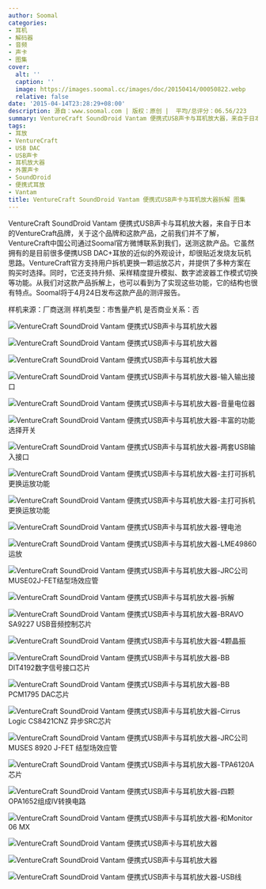```yaml
---
author: Soomal
categories:
- 耳机
- 解码器
- 音频
- 声卡
- 图集
cover:
  alt: ''
  caption: ''
  image: https://images.soomal.cc/images/doc/20150414/00050822.webp
  relative: false
date: '2015-04-14T23:28:29+08:00'
description: 源自：www.soomal.com | 版权：原创 |  平均/总评分：06.56/223
summary: VentureCraft SoundDroid Vantam 便携式USB声卡与耳机放大器，来自于日本的VentureCraft品牌，关于这个品牌和这款产品，之前我们并不了解。它的外观并不特点，主打功能却更加贴近发烧友应用，提供了类似更换运放、升频、DAC模式切换等功能……
tags:
- 耳放
- VentureCraft
- USB DAC
- USB声卡
- 耳机放大器
- 外置声卡
- SoundDroid
- 便携式耳放
- Vantam
title: VentureCraft SoundDroid Vantam 便携式USB声卡与耳机放大器拆解 图集
---
```


VentureCraft SoundDroid Vantam 便携式USB声卡与耳机放大器，来自于日本的VentureCraft品牌，关于这个品牌和这款产品，之前我们并不了解，VentureCraft中国公司通过Soomal官方微博联系到我们，送测这款产品。它虽然拥有的是目前很多便携USB DAC+耳放的近似的外观设计，却很贴近发烧友玩机思路。VentureCraft官方支持用户拆机更换一颗运放芯片，并提供了多种方案在购买时选择。同时，它还支持升频、采样精度提升模拟、数字滤波器工作模式切换等功能。从我们对这款产品拆解上，也可以看到为了实现这些功能，它的结构也很有特点。Soomal将于4月24日发布这款产品的测评报告。

样机来源：厂商送测
样机类型：市售量产机
是否商业关系：否 

![VentureCraft SoundDroid Vantam 便携式USB声卡与耳机放大器](https://images.soomal.cc/images/doc/20150414/00050797.webp)




![VentureCraft SoundDroid Vantam 便携式USB声卡与耳机放大器](https://images.soomal.cc/images/doc/20150414/00050798.webp)




![VentureCraft SoundDroid Vantam 便携式USB声卡与耳机放大器](https://images.soomal.cc/images/doc/20150414/00050820.webp)




![VentureCraft SoundDroid Vantam 便携式USB声卡与耳机放大器-输入输出接口](https://images.soomal.cc/images/doc/20150414/00050799.webp)




![VentureCraft SoundDroid Vantam 便携式USB声卡与耳机放大器-音量电位器](https://images.soomal.cc/images/doc/20150414/00050800.webp)




![VentureCraft SoundDroid Vantam 便携式USB声卡与耳机放大器-丰富的功能选择开关](https://images.soomal.cc/images/doc/20150414/00050801.webp)




![VentureCraft SoundDroid Vantam 便携式USB声卡与耳机放大器-两套USB输入接口](https://images.soomal.cc/images/doc/20150414/00050802.webp)




![VentureCraft SoundDroid Vantam 便携式USB声卡与耳机放大器-主打可拆机更换运放功能](https://images.soomal.cc/images/doc/20150414/00050803.webp)




![VentureCraft SoundDroid Vantam 便携式USB声卡与耳机放大器-主打可拆机更换运放功能](https://images.soomal.cc/images/doc/20150414/00050804.webp)




![VentureCraft SoundDroid Vantam 便携式USB声卡与耳机放大器-锂电池](https://images.soomal.cc/images/doc/20150414/00050805.webp)




![VentureCraft SoundDroid Vantam 便携式USB声卡与耳机放大器-LME49860运放](https://images.soomal.cc/images/doc/20150414/00050806.webp)




![VentureCraft SoundDroid Vantam 便携式USB声卡与耳机放大器-JRC公司MUSE02J-FET结型场效应管](https://images.soomal.cc/images/doc/20150414/00050807.webp)




![VentureCraft SoundDroid Vantam 便携式USB声卡与耳机放大器-拆解](https://images.soomal.cc/images/doc/20150414/00050808.webp)




![VentureCraft SoundDroid Vantam 便携式USB声卡与耳机放大器-BRAVO SA9227 USB音频控制芯片](https://images.soomal.cc/images/doc/20150414/00050809.webp)




![VentureCraft SoundDroid Vantam 便携式USB声卡与耳机放大器-4颗晶振](https://images.soomal.cc/images/doc/20150414/00050810.webp)




![VentureCraft SoundDroid Vantam 便携式USB声卡与耳机放大器-BB DIT4192数字信号接口芯片](https://images.soomal.cc/images/doc/20150414/00050811.webp)




![VentureCraft SoundDroid Vantam 便携式USB声卡与耳机放大器-BB PCM1795 DAC芯片](https://images.soomal.cc/images/doc/20150414/00050812.webp)




![VentureCraft SoundDroid Vantam 便携式USB声卡与耳机放大器-Cirrus Logic CS8421CNZ 异步SRC芯片](https://images.soomal.cc/images/doc/20150414/00050813.webp)




![VentureCraft SoundDroid Vantam 便携式USB声卡与耳机放大器-JRC公司MUSES 8920 J-FET 结型场效应管](https://images.soomal.cc/images/doc/20150414/00050814.webp)




![VentureCraft SoundDroid Vantam 便携式USB声卡与耳机放大器-TPA6120A芯片](https://images.soomal.cc/images/doc/20150414/00050815.webp)




![VentureCraft SoundDroid Vantam 便携式USB声卡与耳机放大器-四颗OPA1652组成IV转换电路](https://images.soomal.cc/images/doc/20150414/00050816.webp)




![VentureCraft SoundDroid Vantam 便携式USB声卡与耳机放大器-和Monitor 06 MX](https://images.soomal.cc/images/doc/20150414/00050817.webp)




![VentureCraft SoundDroid Vantam 便携式USB声卡与耳机放大器](https://images.soomal.cc/images/doc/20150414/00050818.webp)




![VentureCraft SoundDroid Vantam 便携式USB声卡与耳机放大器](https://images.soomal.cc/images/doc/20150414/00050819.webp)




![VentureCraft SoundDroid Vantam 便携式USB声卡与耳机放大器-USB线](https://images.soomal.cc/images/doc/20150414/00050821.webp)